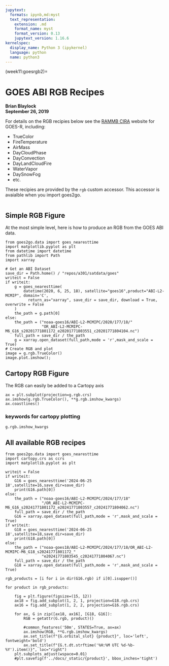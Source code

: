 ```yaml
---
jupytext:
  formats: ipynb,md:myst
  text_representation:
    extension: .md
    format_name: myst
    format_version: 0.13
    jupytext_version: 1.16.6
kernelspec:
  display_name: Python 3 (ipykernel)
  language: python
  name: python3
---
```


(week11:goesrgb2)=
# GOES ABI RGB Recipes

**Brian Blaylock**  
**September 26, 2019**


For details on the RGB recipies below see  the [RAMMB CIRA](http://rammb.cira.colostate.edu/training/visit/quick_guides/) website
for GOES-R, including:

- TrueColor
- FireTemperature
- AirMass
- DayCloudPhase
- DayConvection
- DayLandCloudFire
- WaterVapor
- DaySnowFog
- etc.

These recipies are provided by the `rgb` custom accessor. This accessor is avaialble when you import goes2go.

```{code-cell} ipython3

```

## Simple RGB Figure
At the most simple level, here is how to produce an RGB from the GOES ABI data.

```{code-cell} ipython3
from goes2go.data import goes_nearesttime
import matplotlib.pyplot as plt 
from datetime import datetime
from pathlib import Path
import xarray
```

```{code-cell} ipython3
# Get an ABI Dataset
save_dir = Path.home() / "repos/a301/satdata/goes" 
writeit = False
if writeit:
    g = goes_nearesttime(
        datetime(2020, 6, 25, 18), satellite="goes16",product="ABI-L2-MCMIP", domain='C', 
          return_as="xarray", save_dir = save_dir, download = True, overwrite = False
    )
    the_path = g.path[0]
else:
    the_path = ("noaa-goes16/ABI-L2-MCMIPC/2020/177/18/"
                "OR_ABI-L2-MCMIPC-M6_G16_s20201771801172_e20201771803551_c20201771804104.nc")
    full_path = save_dir / the_path
    g = xarray.open_dataset(full_path,mode = 'r',mask_and_scale = True)
# Create RGB and plot
image = g.rgb.TrueColor()
image.plot.imshow();
```

## Cartopy RGB Figure
The RGB can easily be added to a Cartopy axis

```{code-cell} ipython3
ax = plt.subplot(projection=g.rgb.crs)
ax.imshow(g.rgb.TrueColor(), **g.rgb.imshow_kwargs)
ax.coastlines()
```

### keywords for cartopy plotting

```{code-cell} ipython3
g.rgb.imshow_kwargs
```

## All available RGB recipes

```{code-cell} ipython3
from goes2go.data import goes_nearesttime
import cartopy.crs as ccrs
import matplotlib.pyplot as plt
```

```{code-cell} ipython3
writeit = False
if writeit:
    G16 = goes_nearesttime('2024-06-25 18',satellite=16,save_dir=save_dir)
    print(G16.path[0])
else:
    the_path = ("noaa-goes16/ABI-L2-MCMIPC/2024/177/18"
                "/OR_ABI-L2-MCMIPC-M6_G16_s20241771801172_e20241771803557_c20241771804062.nc")
    full_path = save_dir / the_path
    G16 = xarray.open_dataset(full_path,mode = 'r',mask_and_scale = True)
if writeit:
    G18 = goes_nearesttime('2024-06-25 18',satellite=18,save_dir=save_dir)
    print(G18.path[0])
else:
    the_path = ("noaa-goes18/ABI-L2-MCMIPC/2024/177/18/OR_ABI-L2-MCMIPC-M6_G18_s20241771801172_"
                "e20241771803545_c20241771804067.nc")
    full_path = save_dir / the_path
    G18 = xarray.open_dataset(full_path,mode = 'r',mask_and_scale = True)
```

```{code-cell} ipython3
rgb_products = [i for i in dir(G16.rgb) if i[0].isupper()]

for product in rgb_products:

    fig = plt.figure(figsize=(15, 12))
    ax18 = fig.add_subplot(1, 2, 1, projection=G18.rgb.crs)
    ax16 = fig.add_subplot(1, 2, 2, projection=G16.rgb.crs)

    for ax, G in zip([ax18, ax16], [G18, G16]):
        RGB = getattr(G.rgb, product)()

        #common_features('50m', STATES=True, ax=ax)
        ax.imshow(RGB, **G.rgb.imshow_kwargs)
        ax.set_title(f"{G.orbital_slot} {product}", loc='left', fontweight='bold')
        ax.set_title(f"{G.t.dt.strftime('%H:%M UTC %d-%b-%Y').item()}", loc="right")
    plt.subplots_adjust(wspace=0.01)
    #plt.savefig(f'../docs/_static/{product}', bbox_inches='tight')
```

```{code-cell} ipython3

```

